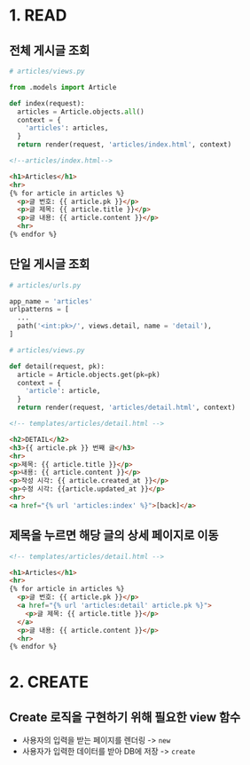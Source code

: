 # 1. READ

## 전체 게시글 조회
```python
# articles/views.py

from .models import Article

def index(request):
  articles = Article.objects.all()
  context = {
    'articles': articles,
  }
  return render(request, 'articles/index.html', context)
```
```html
<!--articles/index.html-->

<h1>Articles</h1>
<hr>
{% for article in articles %}
  <p>글 번호: {{ article.pk }}</p>
  <p>글 제목: {{ article.title }}</p>
  <p>글 내용: {{ article.content }}</p>
  <hr>
{% endfor %}
```

## 단일 게시글 조회
```python
# articles/urls.py

app_name = 'articles'
urlpatterns = [
  ...
  path('<int:pk>/', views.detail, name = 'detail'),
]
```
```python
# articles/views.py

def detail(request, pk):
  article = Article.objects.get(pk=pk)
  context = {
    'article': article,
  }
  return render(request, 'articles/detail.html', context)
```
```html
<!-- templates/articles/detail.html -->

<h2>DETAIL</h2>
<h3>{{ article.pk }} 번째 글</h3>
<hr>
<p>제목: {{ article.title }}</p>
<p>내용: {{ article.content }}</p>
<p>작성 시각: {{ article.created_at }}</p>
<p>수정 시각: {{article.updated_at }}</p>
<hr>
<a href="{% url 'articles:index' %}">[back]</a>
```

## 제목을 누르면 해당 글의 상세 페이지로 이동
```html
<!-- templates/articles/detail.html -->

<h1>Articles</h1>
<hr>
{% for article in articles %}
  <p>글 번호: {{ article.pk }}</p>
  <a href="{% url 'articles:detail' article.pk %}">
    <p>글 제목: {{ article.title }}</p>
  </a>
  <p>글 내용: {{ article.content }}</p>
  <hr>
{% endfor %}
```

# 2. CREATE

## Create 로직을 구현하기 위해 필요한 view 함수
- 사용자의 입력을 받는 페이지를 렌더링 -> `new`
- 사용자가 입력한 데이터를 받아 DB에 저장 -> `create`